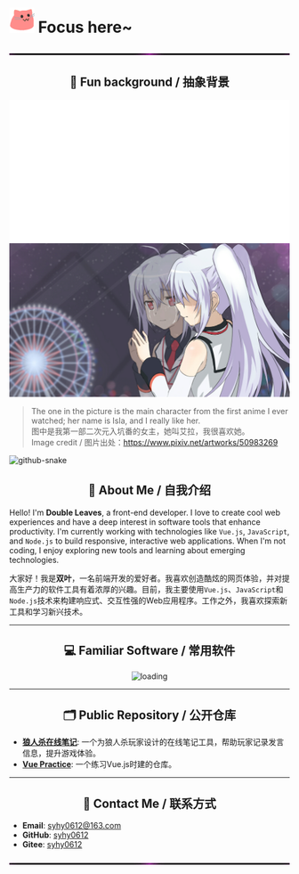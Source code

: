 # <img src="./static/meow_party.gif" width="45"/> Focus here~

<img src="./static/nav.gif" width="100%"  height="3" alt="welcome"/>

<div align="center">

## 🤪 Fun background / 抽象背景

<img src="./static/tang.svg" alt="tang">

<img src="./static/img1.jpg" alt="Plastic Memories-Isla" title="Plastic Memories-Isla">

</div>

> The one in the picture is the main character from the first anime I ever watched; her name is Isla, and I really like her.  
> 图中是我第一部二次元入坑番的女主，她叫艾拉，我很喜欢她。  
> Image credit / 图片出处：https://www.pixiv.net/artworks/50983269

<picture>
  <source media="(prefers-color-scheme: dark)" srcset="https://raw.githubusercontent.com/syhy0612/syhy0612/output/github-contribution-grid-snake-dark.svg" />
  <source media="(prefers-color-scheme: light)" srcset="https://raw.githubusercontent.com/syhy0612/syhy0612/output/github-contribution-grid-snake.svg" />
  <img alt="github-snake" src="github-snake.svg" />
</picture>

<div align="center">

## 👋 About Me / 自我介绍

</div>

Hello! I'm **Double Leaves**, a front-end developer. I love to create cool web experiences and have a deep interest in software tools that enhance productivity. I'm currently working with technologies like `Vue.js`, `JavaScript`, and `Node.js` to build responsive, interactive web applications. When I'm not coding, I enjoy exploring new tools and learning about emerging technologies.

大家好！我是**双叶**，一名前端开发的爱好者。我喜欢创造酷炫的网页体验，并对提高生产力的软件工具有着浓厚的兴趣。目前，我主要使用`Vue.js`、`JavaScript`和`Node.js`技术来构建响应式、交互性强的Web应用程序。工作之外，我喜欢探索新工具和学习新兴技术。

---

<div align="center">

## 💻 Familiar Software / 常用软件

<img src="https://skillicons.dev/icons?i=ps,ai,vscode,webstorm,visualstudio,idea,postman" alt="loading"/>

---

## 🗂️ Public Repository / 公开仓库

</div>

- [**狼人杀在线笔记**](https://github.com/syhy0612/vuePractice): 一个为狼人杀玩家设计的在线笔记工具，帮助玩家记录发言信息，提升游戏体验。
- [**Vue Practice**](https://github.com/syhy0612/vuePractice): 一个练习Vue.js时建的仓库。

<div align="center">

---

## 💬 Contact Me / 联系方式

</div>

- **Email**: [syhy0612@163.com](mailto:syhy0612@163.com)
- **GitHub**: [syhy0612](https://github.com/syhy0612)
- **Gitee**: [syhy0612](https://gitee.com/syhy0612)

<img src="./static/nav.gif" width="100%" height="3" alt="goodbye"/>
